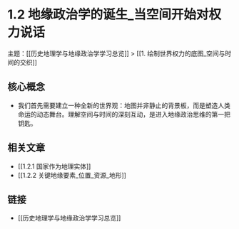 # 1.2 地缘政治学的诞生_当空间开始对权力说话

主题：[[历史地理学与地缘政治学学习总览]] > [[1. 绘制世界权力的底图_空间与时间的交织]]

## 核心概念

- 我们首先需要建立一种全新的世界观：地图并非静止的背景板，而是塑造人类命运的动态舞台。理解空间与时间的深刻互动，是进入地缘政治思维的第一把钥匙。

## 相关文章

- [[1.2.1 国家作为地理实体]]
- [[1.2.2 关键地缘要素_位置_资源_地形]]

## 链接

- [[历史地理学与地缘政治学学习总览]]
